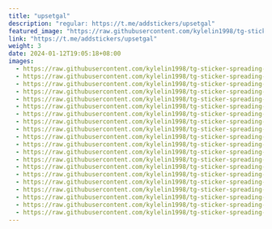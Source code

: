 ```yaml
---
title: "upsetgal"
description: "regular: https://t.me/addstickers/upsetgal"
featured_image: "https://raw.githubusercontent.com/kylelin1998/tg-sticker-spreading-worldwide-images/main/img/cc4ae71f-d14e-40a8-a586-699686b76fb9.jpg"
link: "https://t.me/addstickers/upsetgal"
weight: 3
date: 2024-01-12T19:05:18+08:00
images:
  - https://raw.githubusercontent.com/kylelin1998/tg-sticker-spreading-worldwide-images/main/img/cc4ae71f-d14e-40a8-a586-699686b76fb9.jpg
  - https://raw.githubusercontent.com/kylelin1998/tg-sticker-spreading-worldwide-images/main/img/53c02d1a-4da9-41b2-9d9f-d82cb104643f.jpg
  - https://raw.githubusercontent.com/kylelin1998/tg-sticker-spreading-worldwide-images/main/img/c7335907-5a94-4b41-a8c5-01cc4b38e80b.jpg
  - https://raw.githubusercontent.com/kylelin1998/tg-sticker-spreading-worldwide-images/main/img/50e9dcd0-b612-4a46-a9e8-05edd942c1fa.jpg
  - https://raw.githubusercontent.com/kylelin1998/tg-sticker-spreading-worldwide-images/main/img/6976e7aa-efbf-428f-801d-dc7b4958e750.jpg
  - https://raw.githubusercontent.com/kylelin1998/tg-sticker-spreading-worldwide-images/main/img/efe7ac6a-3a66-47c2-a695-e464df35e2e4.jpg
  - https://raw.githubusercontent.com/kylelin1998/tg-sticker-spreading-worldwide-images/main/img/bac54681-f955-49b8-9584-9cc39cd0c4f0.jpg
  - https://raw.githubusercontent.com/kylelin1998/tg-sticker-spreading-worldwide-images/main/img/9aa79b21-6bf1-43e1-bcd9-981d34a52ec4.jpg
  - https://raw.githubusercontent.com/kylelin1998/tg-sticker-spreading-worldwide-images/main/img/32ebbbe9-91bf-427e-80d6-b4b8655747fd.jpg
  - https://raw.githubusercontent.com/kylelin1998/tg-sticker-spreading-worldwide-images/main/img/fe05f154-71eb-4ea6-9a13-fc9d1c6af808.jpg
  - https://raw.githubusercontent.com/kylelin1998/tg-sticker-spreading-worldwide-images/main/img/5dfdf314-042b-4a86-82b6-a3bc92d29aed.jpg
  - https://raw.githubusercontent.com/kylelin1998/tg-sticker-spreading-worldwide-images/main/img/fba837fd-2e37-4bd9-8cc3-2aa123e2c91c.jpg
  - https://raw.githubusercontent.com/kylelin1998/tg-sticker-spreading-worldwide-images/main/img/f00dc3da-a02d-47e8-87e7-46575839ef9e.jpg
  - https://raw.githubusercontent.com/kylelin1998/tg-sticker-spreading-worldwide-images/main/img/5ebc3888-e74f-4556-a705-d798d71e34ff.jpg
  - https://raw.githubusercontent.com/kylelin1998/tg-sticker-spreading-worldwide-images/main/img/1c12bc78-acca-4952-af76-fca36ed332be.jpg
  - https://raw.githubusercontent.com/kylelin1998/tg-sticker-spreading-worldwide-images/main/img/c222a448-6b15-438b-af33-31f7dc191709.jpg
  - https://raw.githubusercontent.com/kylelin1998/tg-sticker-spreading-worldwide-images/main/img/a17b0a21-ee8d-46e7-8212-7a01ae96dbaf.jpg
  - https://raw.githubusercontent.com/kylelin1998/tg-sticker-spreading-worldwide-images/main/img/b2e13be8-2881-4d78-840f-ed84f209b1c4.jpg
  - https://raw.githubusercontent.com/kylelin1998/tg-sticker-spreading-worldwide-images/main/img/af82e3ce-0869-49ad-b96d-bac01b2340c4.jpg
  - https://raw.githubusercontent.com/kylelin1998/tg-sticker-spreading-worldwide-images/main/img/c3c82124-7010-44a4-8775-743e3b90c9e8.jpg
---
```

